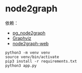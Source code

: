 # node2graph

依赖：
- [pg_node2graph](https://github.com/japinli/pg_node2graph)
- [Graphviz](https://graphviz.org/)
- [node2graph-web](https://github.com/mouday/node2graph-web)

```shell
python3 -m venv venv
source venv/bin/activate
pip3 install -r requirements.txt
python3 app.py
```